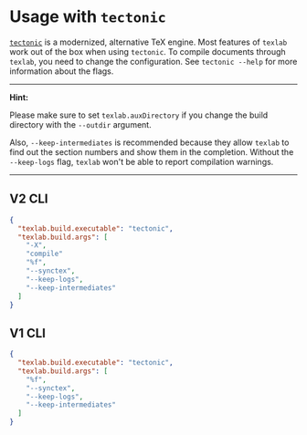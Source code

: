 # Usage with `tectonic`

[`tectonic`](https://tectonic-typesetting.github.io/) is a modernized, alternative TeX engine.
Most features of `texlab` work out of the box when using `tectonic`.
To compile documents through `texlab`, you need to change the configuration.
See `tectonic --help` for more information about the flags.

---

**Hint:**

Please make sure to set `texlab.auxDirectory` if you change the build directory with the `--outdir` argument.

Also, `--keep-intermediates` is recommended because they allow `texlab`
to find out the section numbers and show them in the completion.
Without the `--keep-logs` flag, `texlab` won't be able to report compilation warnings.

---

## V2 CLI

```json
{
  "texlab.build.executable": "tectonic",
  "texlab.build.args": [
    "-X",
    "compile"
    "%f",
    "--synctex",
    "--keep-logs",
    "--keep-intermediates"
  ]
}
```

## V1 CLI

```json
{
  "texlab.build.executable": "tectonic",
  "texlab.build.args": [
    "%f",
    "--synctex",
    "--keep-logs",
    "--keep-intermediates"
  ]
}
```
